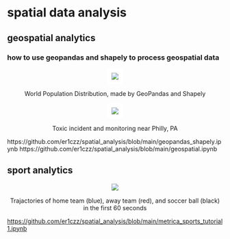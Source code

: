 # spatial data analysis

## geospatial analytics
### how to use geopandas and shapely to process geospatial data

<p align="center"><img src="https://github.com/er1czz/spatial_analysis/blob/main/world_population.PNG" style = "border:10px solid white"></p> 
<p align="center">World Population Distribution, made by GeoPandas and Shapely</p>
<p align="center"><img src="https://github.com/er1czz/spatial_analysis/blob/main/PA_incident_monitor.PNG" style = "border:10px solid white"></p> 
<p align="center">Toxic incident and monitoring near Philly, PA</p>
https://github.com/er1czz/spatial_analysis/blob/main/geopandas_shapely.ipynb
https://github.com/er1czz/spatial_analysis/blob/main/geospatial.ipynb

## sport analytics
<p align="center"><img src="https://github.com/er1czz/spatial_analysis/blob/main/soccer_tracking.png" style = "border:1px solid white"></p> 
<p align="center">Trajactories of home team (blue), away team (red), and soccer ball (black) in the first 60 seconds</p>

https://github.com/er1czz/spatial_analysis/blob/main/metrica_sports_tutorial1.ipynb
